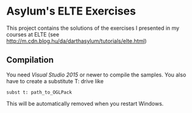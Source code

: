 # Asylum's ELTE Exercises

This project contains the solutions of the exercises I presented in my courses at ELTE (see http://m.cdn.blog.hu/da/darthasylum/tutorials/elte.html)

## Compilation

You need *Visual Studio 2015* or newer to compile the samples. You also have to create a substitute T: drive like

```
subst t: path_to_OGLPack
```

This will be automatically removed when you restart Windows.
